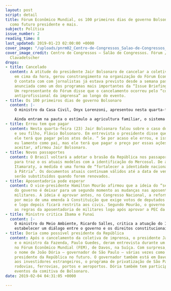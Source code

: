 ```yaml
---
layout: post
script: detail
title: Fórum Econômico Mundial, os 100 primeiros dias de governo Bolsonaro, Doria
  como futuro presidente e mais.
subject: Política
issue_number: 2
reading_time: 8
last_updated: 2019-01-23 02:00:00 +0000
cover_image: "/uploads/pnrm02_Centro-de-Congressos_Salao-de-Congressos_Forum_Christian-Clavadetscher-1.jpg"
cover_image_credit: Centro de Congressos – Salão de Congressos. Fórum / Christian
  Clavadetscher
drops:
- title: Cancelado
  content: A atitude do presidente Jair Bolsonaro de cancelar a coletiva de imprensa
    em cima da hora, gerou constrangimento na organização do Fórum Econômico Mundial.
    O contato com com jornalistas já estava previsto desde a semana passada e foi
    anunciada como um dos programas mais importantes da “Issue Briefing Room” de Davos.
    Um representante do Fórum disse que o cancelamento ocorreu pelo “comportamento
    antiprofissional da imprensa” ao longo do evento.
- title: Os 100 primeiros dias de governo Bolsonaro
  content: |-
    O ministro da Casa Civil, Onyx Lorenzoni, apresentou nesta quarta-feira (23) todas as metas consideradas prioridade pelo governo de Jair Bolsonaro nos primeiros 100 dias de mandato. Entre as cem, estão o combate a fraudes no INSS, inserção econômica internacional, o aumento da cobertura para determinadas vacinas, decreto que facilita a posse de arma, redução tarifária do Mercosul e um comitê de combate a corrupção.

    Ainda entram na pauta o estímulo a agricultura familiar, o sistema de recuperação ambiental, privatizações, o 13o do Bolsa Família e a regulamentação da educação domiciliar.
- title: Errou tem que pagar
  content: Nesta quarta-feira (23) Jair Bolsonaro falou sobre o caso do senador eleito,
    e seu filho, Flávio Bolsonaro. Em entrevista o presidente disse que se ele errou,
    ele terá que pagar pelos atos dele. “ Se por acaso ele errou, e isso for provado,
    eu lamento como pai, mas ele terá que pagar o preço por essas ações que não podemos
    aceitar, afirmou Jair Bolsonaro.
- title: Novos passaportes
  content: O Brasil voltará a adotar o brasão da República nos passaportes, deixando
    para traz o os atuais modelos com a identificação do Mercosul. De acordo com o
    Itamaraty, a medida é uma forma de “fortalecer a identidade nacional e o amor
    à Pátria”. Os documentos atuais continuam válidos até a data de vencimento, mas
    serão substituídos quando forem renovados.
- title: Aposentadoria pode esperar
  content: O vice-presidente Hamilton Mourão afirmou que a ideia do “segmento militar”
    do governo é deixar para um segundo momento as mudanças nas aposentadorias dos
    militares. A ideia é aprovar antes, no Congresso Nacional, a reforma da Previdência
    por meio de uma emenda à Constituição que exige votos de deputados e senadores
    e logo depois ficará restrita aos civis. Segundo Mourão, o governo tentará modificar
    as regras da aposentadoria de militares logo após aprovar a PEC da reforma.
- title: Ministro critica Ibama e Funai
  content: |-
    O ministro do Meio Ambiente, Ricardo Salles, critica a atuação do Ibama e da Funai por “excesso de voluntarismo” com a população indígena. "Acho um excesso de voluntarismo de órgãos como Funai, Ibama, etc, esta ingerência no livre arbítrio dos grupos que estão lá. Imagino que essa situação aconteça em muitos lugares", afirmou o ministro. Ricardo deu a declaração durante um encontro com a Procuradoria Geral da República onde tentaram
    estabelecer um diálogo entre o governo e os direitos constitucionais indígenas.
- title: Doria como possível presidente da República
  content: Após o cancelamento da coletiva de imprensa, o presidente Jair Bolsonaro
    e o ministro da Fazenda, Paulo Guedes, deram entrevista durante um almoço fechado
    no Fórum Econômico Mundial (FEM), de Davos, na Suíça. Com surpresa, eles citaram
    o nome de João Dória – governador de São Paulo – várias vezes como um possível
    presidente da República no futuro. O governador também está em Davos para apresentar
    aos investidores estrangeiros, o programa de privatização de São Paulo que inclui
    rodovias, ferrovias, portos e aeroportos. Dória também tem participado de alguns
    eventos da comitiva de Bolsonaro.
date: 2019-02-04 04:31:05 +0000

---
```

